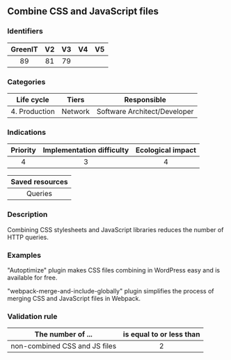 ## Combine CSS and JavaScript files

### Identifiers

| GreenIT | V2  | V3  | V4  | V5  |
| :-----: | :-: | :-: | :-: | :-: |
|   89    | 81  | 79  |     |     |

### Categories

|  Life cycle   |  Tiers  |         Responsible          |
| :-----------: | :-----: | :--------------------------: |
| 4. Production | Network | Software Architect/Developer |

### Indications

| Priority | Implementation difficulty | Ecological impact |
| :------: | :-----------------------: | :---------------: |
|    4     |             3             |         4         |

| Saved resources |
| :-------------: |
|     Queries     |

### Description

Combining CSS stylesheets and JavaScript libraries reduces the number of HTTP queries.

### Examples

"Autoptimize" plugin makes CSS files combining in WordPress easy and is available for free.

"webpack-merge-and-include-globally" plugin simplifies the process of merging CSS and JavaScript files in Webpack.

### Validation rule

| The number of ...             | is equal to or less than |
| ----------------------------- | :----------------------: |
| non-combined CSS and JS files |            2             |
